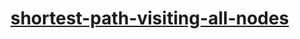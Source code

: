 # [shortest-path-visiting-all-nodes](https://leetcode-cn.com/problems/shortest-path-visiting-all-nodes)
